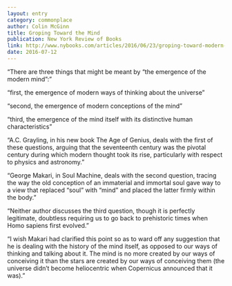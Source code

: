 ```yaml
---
layout: entry
category: commonplace
author: Colin McGinn
title: Groping Toward the Mind
publication: New York Review of Books
link: http://www.nybooks.com/articles/2016/06/23/groping-toward-modern-mind/
date: 2016-07-12
---
```


“There are three things that might be meant by “the emergence of the modern mind”:”

“first, the emergence of modern ways of thinking about the universe”

“second, the emergence of modern conceptions of the mind”

“third, the emergence of the mind itself with its distinctive human characteristics”

“A.C. Grayling, in his new book The Age of Genius, deals with the first of these questions, arguing that the seventeenth century was the pivotal century during which modern thought took its rise, particularly with respect to physics and astronomy.”

“George Makari, in Soul Machine, deals with the second question, tracing the way the old conception of an immaterial and immortal soul gave way to a view that replaced “soul” with “mind” and placed the latter firmly within the body.”

“Neither author discusses the third question, though it is perfectly legitimate, doubtless requiring us to go back to prehistoric times when Homo sapiens first evolved.”

“I wish Makari had clarified this point so as to ward off any suggestion that he is dealing with the history of the mind itself, as opposed to our ways of thinking and talking about it. The mind is no more created by our ways of conceiving it than the stars are created by our ways of conceiving them (the universe didn’t become heliocentric when Copernicus announced that it was).”
